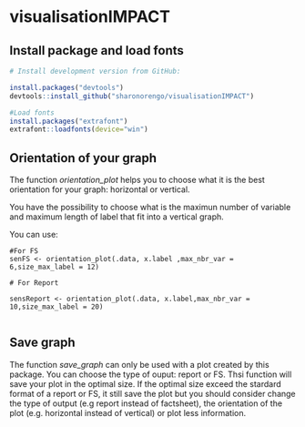 # visualisationIMPACT

## Install package and load fonts

``` r
# Install development version from GitHub:

install.packages("devtools")
devtools::install_github("sharonorengo/visualisationIMPACT")

#Load fonts
install.packages("extrafont")
extrafont::loadfonts(device="win")  

```

##  Orientation of your graph

The function *orientation_plot* helps you to choose what it is the best orientation for your graph: horizontal or vertical. 

You have the possibility to choose what is the maximun number of variable and maximum length of label that fit into a vertical graph. 

You can use: 
```{r, eval = F}
#For FS
senFS <- orientation_plot(.data, x.label ,max_nbr_var = 6,size_max_label = 12)

# For Report

sensReport <- orientation_plot(.data, x.label,max_nbr_var = 10,size_max_label = 20)


```


## Save graph
The function *save_graph* can only be used with a plot created by this package. 
You can choose the type of ouput: report or FS. Thsi function will save your plot in the optimal size. 
If the optimal size exceed the stardard format of a report or FS, it still save the plot but you should consider change the type of output (e.g report instead of factsheet), the orientation of the plot (e.g. horizontal instead of vertical) or plot less information. 


